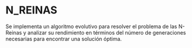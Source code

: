 # N_REINAS
Se  implementa un algoritmo evolutivo para resolver el problema de las N-Reinas y analizar su rendimiento en términos del número de generaciones necesarias para encontrar una solución óptima. 
